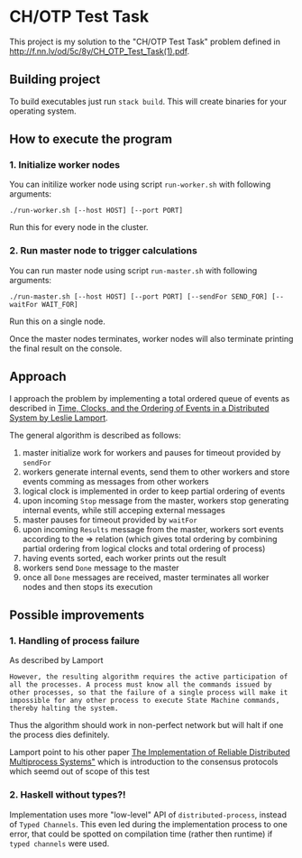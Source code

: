 # CH/OTP Test Task

This project is my solution to the "CH/OTP Test Task" problem defined in http://f.nn.lv/od/5c/8y/CH_OTP_Test_Task(1).pdf.

## Building project

To build executables just run `stack build`. This will create binaries for your operating system.

## How to execute the program

### 1. Initialize worker nodes 

You can initilize worker node using script `run-worker.sh` with following arguments:

```
./run-worker.sh [--host HOST] [--port PORT]
```

Run this for every node in the cluster.

### 2. Run master node to trigger calculations

You can run master node using script `run-master.sh` with following arguments:

```
./run-master.sh [--host HOST] [--port PORT] [--sendFor SEND_FOR] [--waitFor WAIT_FOR]
```

Run this on a single node. 

Once the master nodes terminates, worker nodes will also terminate printing the final result on the console.


## Approach

I approach the problem by implementing a total ordered queue of events as described in [Time, Clocks, and the Ordering of Events in a Distributed System by Leslie Lamport](https://amturing.acm.org/p558-lamport.pdf).

The general algorithm is described as follows:

1. master initialize work for workers and pauses for timeout provided by `sendFor`
2. workers generate internal events, send them to other workers and store events comming as messages from other workers
3. logical clock is implemented in order to keep partial ordering of events
4. upon incoming `Stop` message from the master,  workers stop generating internal events, while still acceping external messages
5. master pauses for timeout provided by `waitFor`
6. upon incoming `Results` message from the master, workers sort events according to the => relation (which gives total ordering by combining partial ordering from logical clocks and total ordering of process)
7. having events sorted, each worker prints out the result
8. workers send `Done` message to the master
9. once all `Done` messages are received, master terminates all worker nodes and then stops its execution

## Possible improvements

### 1. Handling of process failure

As described by Lamport 

```
However, the resulting algorithm requires the active participation of all the processes. A process must know all the commands issued by other processes, so that the failure of a single process will make it impossible for any other process to execute State Machine commands, thereby halting the system. 
```

Thus the algorithm should work in non-perfect network but will halt if one the process dies definitely. 

Lamport point to his other paper [The Implementation of Reliable Distributed Multiprocess Systems"](https://lamport.azurewebsites.net/pubs/implementation.pdf) which is introduction to the consensus protocols which seemd out of scope of this test

### 2. Haskell without types?!

Implementation uses more "low-level" API of `distributed-process`, instead of `Typed Channels`. This even led during the implementation process to one error, that could be spotted on compilation time (rather then runtime) if `typed channels` were used.

